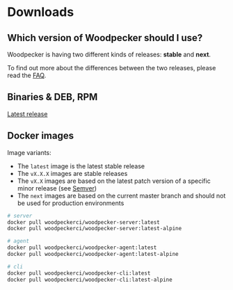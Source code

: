 # Downloads

## Which version of Woodpecker should I use?

Woodpecker is having two different kinds of releases: **stable** and **next**.

To find out more about the differences between the two releases, please read the [FAQ](/faq).

## Binaries & DEB, RPM

[Latest release](https://github.com/woodpecker-ci/woodpecker/releases/latest)

## Docker images

Image variants:
* The `latest` image is the latest stable release
* The `vX.X.X` images are stable releases
* The `vX.X` images are based on the latest patch version of a specific minor release (see [Semver](https://semver.org/lang/))
* The `next` images are based on the current master branch and should not be used for production environments

``` bash
# server
docker pull woodpeckerci/woodpecker-server:latest
docker pull woodpeckerci/woodpecker-server:latest-alpine

# agent
docker pull woodpeckerci/woodpecker-agent:latest
docker pull woodpeckerci/woodpecker-agent:latest-alpine

# cli
docker pull woodpeckerci/woodpecker-cli:latest
docker pull woodpeckerci/woodpecker-cli:latest-alpine
```
